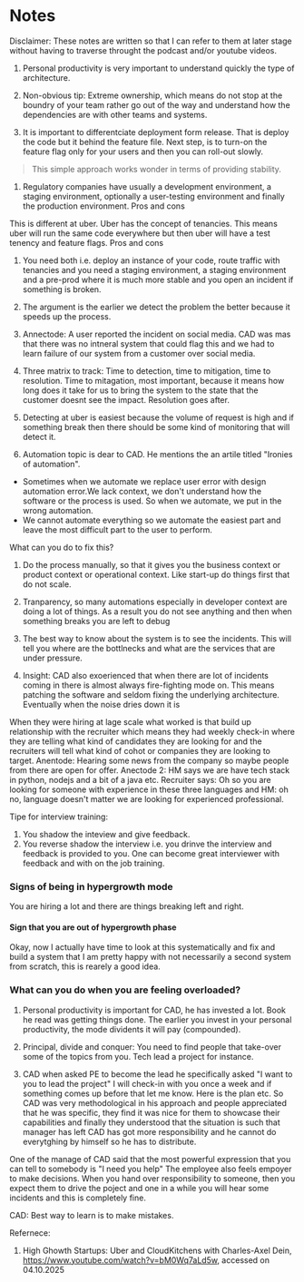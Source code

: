 # Notes

Disclaimer: These notes are written so that I can refer to them at later stage without having to traverse throught the podcast and/or youtube videos.

1. Personal productivity is very important to understand quickly the type of architecture.

1. Non-obvious tip: Extreme ownership, which means do not stop at the boundry of your team rather go out of the way and understand how the dependencies are with other teams and systems.

1. It is important to differentciate deployment form release. That is deploy the code but it behind the feature file. Next step, is to turn-on the feature flag only for your users and then you can roll-out slowly.
> This simple approach works wonder in terms of providing stability.

1. Regulatory companies have usually a development environment, a staging environment, optionally a user-testing environment and finally the production environment.
Pros and cons

This is different at uber. Uber has the concept of tenancies. This means uber will run the same code everywhere but then uber will have a test tenency and feature flags.
Pros and cons

1. You need both i.e. deploy an instance of your code, route traffic with tenancies and you need a staging environment, a staging environment and a pre-prod where it is much more stable and you open an incident if something is broken.
1. The argument is the earlier we detect the problem the better because it speeds up the process. 

1. Annectode: A user reported the incident on social media. CAD was mas that there was no intneral system that could flag this and we had to learn failure of our system from a customer over social media.

1. Three matrix to track: Time to detection, time to mitigation, time to resolution.
Time to mitagation, most important, because it means how long does it take for us to bring the system to the state that the customer doesnt see the impact. Resolution goes after.

1. Detecting at uber is easiest because the volume of request is high and if something break then there should be some kind of monitoring that will detect it.

1. Automation topic is dear to CAD. He mentions the an artile titled "Ironies of automation".
+ Sometimes when we automate we replace user error with design automation error.We lack context, we don't understand how the software or the process is used. So when we automate, we put in the wrong automation.
+ We cannot automate everything so we automate the easiest part and leave the most difficult part to the user to perform.

What can you do to fix this?
1. Do the process manually, so that it gives you the business context or product context or operational context. Like start-up do things first that do not scale.
2. Tranparency, so many automations especially in developer context are doing a lot of things. As a result you do not see anything and then when something breaks you are left to debug

1. The best way to know about the system is to see the incidents. This will tell you where are the bottlnecks and what are the services that are under pressure.

2. Insight: CAD also exoerienced that when there are lot of incidents coming in there is almost always fire-fighting mode on. This means patching the software and seldom fixing the underlying architecture.
Eventually when the noise dries down it is 

When they were hiring at lage scale what worked is that build up relationship with the recruiter which means they had weekly check-in where they are telling what kind of candidates they are looking for and the recruiters will tell what kind of cohot or companies they are looking to target.
Anentode: Hearing some news from the company so maybe people from there are open for offer.
Anectode 2: HM says we are have tech stack in python, nodejs and a bit of a java etc. 
Recruiter says: Oh so you are looking for someone with experience in these three languages and
HM: oh no, language doesn't matter we are looking for experienced professional.

Tipe for interview training:
1. You shadow the inteview and give feedback.
2. You reverse shadow the interview i.e. you drinve the interview and feedback is provided to you.
One can become great interviewer with feedback and with on the job training.

### Signs of being in hypergrowth mode
You are hiring a lot and there are things breaking left and right.

#### Sign that you are out of hypergrowth phase
Okay, now I actually have time to look at this systematically and fix and build a system that I am pretty happy with not necessarily a second system from scratch, this is rearely a good idea.

### What can you do when you are feeling overloaded?
1. Personal productivity is important for CAD, he has invested a lot. Book he read was getting things done.
The earlier you invest in your personal productivity, the mode dividents it will pay (compounded).
2. Principal, divide and conquer: You need to find people that take-over some of the topics from you. Tech lead a project for instance.

3. CAD when asked PE to become the lead he specifically asked "I want to you to lead the project"
I will check-in with you once a week and if something comes up before that let me know.
Here is the plan etc.
So CAD was very methodological in his approach and people appreciated that he was specific, they find it was nice for them to showcase their capabilities and finally they understood that the situation is such that manager has left CAD has got more responsibility and he cannot do everytghing by himself so he has to distribute.

One of the manage of CAD said that the most powerful expression that you can tell to somebody is "I need you help" The employee also feels empoyer to make decisions.
When you hand over responsibility to someone, then you expect them to drive the poject and one in a while you will hear some incidents and this is completely fine. 

CAD: Best way to learn is to make mistakes.


Refernece:
1. High Ghowth Startups: Uber and CloudKitchens with Charles-Axel Dein, https://www.youtube.com/watch?v=bM0Wq7aLd5w, accessed on 04.10.2025